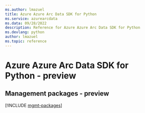 ```yaml
---
ms.author: lmazuel
title: Azure Azure Arc Data SDK for Python
ms.service: azurearcdata
ms.data: 09/28/2022
description: Reference for Azure Azure Arc Data SDK for Python
ms.devlang: python
author: lmazuel
ms.topic: reference
---
```

# Azure Azure Arc Data SDK for Python - preview

## Management packages - preview
[!INCLUDE [mgmt-packages](azure-arc-data-mgmt-index.md)]